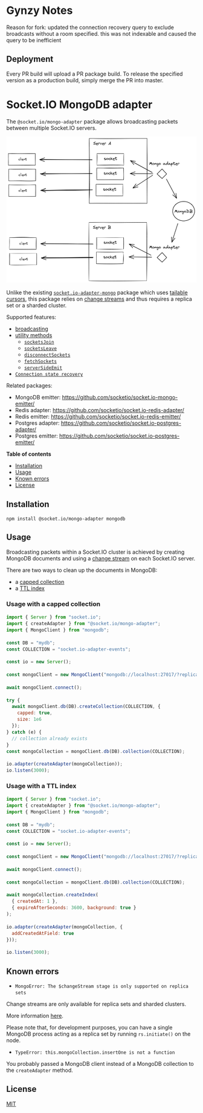# Gynzy Notes
Reason for fork: updated the connection recovery query to exclude broadcasts without a room specified.
this was not indexable and caused the query to be inefficient

## Deployment

Every PR build will upload a PR package build.
To release the specified version as a production build, simply merge the PR into master.

# Socket.IO MongoDB adapter

The `@socket.io/mongo-adapter` package allows broadcasting packets between multiple Socket.IO servers.

<picture>
  <source media="(prefers-color-scheme: dark)" srcset="./assets/adapter_dark.png">
  <img alt="Diagram of Socket.IO packets forwarded through MongoDB" src="./assets/adapter.png">
</picture>

Unlike the existing [`socket.io-adapter-mongo`](https://github.com/lklepner/socket.io-adapter-mongo) package which uses [tailable cursors](https://docs.mongodb.com/manual/core/tailable-cursors/), this package relies on [change streams](https://docs.mongodb.com/manual/changeStreams/) and thus requires a replica set or a sharded cluster.

Supported features:

- [broadcasting](https://socket.io/docs/v4/broadcasting-events/)
- [utility methods](https://socket.io/docs/v4/server-instance/#Utility-methods)
  - [`socketsJoin`](https://socket.io/docs/v4/server-instance/#socketsJoin)
  - [`socketsLeave`](https://socket.io/docs/v4/server-instance/#socketsLeave)
  - [`disconnectSockets`](https://socket.io/docs/v4/server-instance/#disconnectSockets)
  - [`fetchSockets`](https://socket.io/docs/v4/server-instance/#fetchSockets)
  - [`serverSideEmit`](https://socket.io/docs/v4/server-instance/#serverSideEmit)
- [`Connection state recovery`](https://socket.io/docs/v4/connection-state-recovery)

Related packages:

- MongoDB emitter: https://github.com/socketio/socket.io-mongo-emitter/
- Redis adapter: https://github.com/socketio/socket.io-redis-adapter/
- Redis emitter: https://github.com/socketio/socket.io-redis-emitter/
- Postgres adapter: https://github.com/socketio/socket.io-postgres-adapter/
- Postgres emitter: https://github.com/socketio/socket.io-postgres-emitter/

**Table of contents**

- [Installation](#installation)
- [Usage](#usage)
- [Known errors](#known-errors)
- [License](#license)

## Installation

```
npm install @socket.io/mongo-adapter mongodb
```

## Usage

Broadcasting packets within a Socket.IO cluster is achieved by creating MongoDB documents and using a [change stream](https://docs.mongodb.com/manual/changeStreams/) on each Socket.IO server.

There are two ways to clean up the documents in MongoDB:

- a [capped collection](https://www.mongodb.com/docs/manual/core/capped-collections/)
- a [TTL index](https://www.mongodb.com/docs/manual/core/index-ttl/)

### Usage with a capped collection

```js
import { Server } from "socket.io";
import { createAdapter } from "@socket.io/mongo-adapter";
import { MongoClient } from "mongodb";

const DB = "mydb";
const COLLECTION = "socket.io-adapter-events";

const io = new Server();

const mongoClient = new MongoClient("mongodb://localhost:27017/?replicaSet=rs0");

await mongoClient.connect();

try {
  await mongoClient.db(DB).createCollection(COLLECTION, {
    capped: true,
    size: 1e6
  });
} catch (e) {
  // collection already exists
}
const mongoCollection = mongoClient.db(DB).collection(COLLECTION);

io.adapter(createAdapter(mongoCollection));
io.listen(3000);
```

### Usage with a TTL index

```js
import { Server } from "socket.io";
import { createAdapter } from "@socket.io/mongo-adapter";
import { MongoClient } from "mongodb";

const DB = "mydb";
const COLLECTION = "socket.io-adapter-events";

const io = new Server();

const mongoClient = new MongoClient("mongodb://localhost:27017/?replicaSet=rs0");

await mongoClient.connect();

const mongoCollection = mongoClient.db(DB).collection(COLLECTION);

await mongoCollection.createIndex(
  { createdAt: 1 },
  { expireAfterSeconds: 3600, background: true }
);

io.adapter(createAdapter(mongoCollection, {
  addCreatedAtField: true
}));

io.listen(3000);
```

## Known errors

- `MongoError: The $changeStream stage is only supported on replica sets`

Change streams are only available for replica sets and sharded clusters.

More information [here](https://docs.mongodb.com/manual/changeStreams/).

Please note that, for development purposes, you can have a single MongoDB process acting as a replica set by running `rs.initiate()` on the node.

- `TypeError: this.mongoCollection.insertOne is not a function`

You probably passed a MongoDB client instead of a MongoDB collection to the `createAdapter` method.

## License

[MIT](LICENSE)
